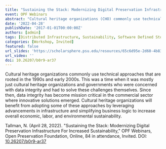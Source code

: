 ```yaml
---
title: "Sustaining the Stack: Modernizing Digital Preservation Infrastructure For Increased Sustainability"
event: OPF Webinars
abstract: "Cultural heritage organizations (CHO) commonly use technical approaches that are rooted in the 1990s and early 2000s. This was a time when it was mostly just CHOs and governments who were concerned with data integrity and had to solve these challenges themselves. Since then, data integrity has become mission critical in the commercial sector where innovative solutions emerged. CHOs will benefit from adopting some of these approaches by leveraging advancements in infrastructure and simplifying business logic to increase overall economic, labor, and environmental sustainability."
date: '2022-04-28'
publishDate: '2017-01-01T00:00:00Z'
authors: [admin]
tags: [Distributed Infrastructure, Sustainability, Software Defined Storage, serverless]
categories: [Workshop, Invited]
featured: false
url_slides: 'https://scholarsphere.psu.edu/resources/65c6d95e-2d60-4b83-afff-812af51d2d41/downloads/19905'
url_video: ''
doi: 10.26207/b0r9-ar37
---
```

Cultural heritage organizations commonly use technical approaches that are rooted in the 1990s and early 2000s. This was a time when it was mostly just cultural heritage organizations and governments who were concerned with data integrity and had to solve these challenges themselves. Since then, data integrity has become mission critical in the commercial sector where innovative solutions emerged. Cultural heritage organizations will benefit from adopting some of these approaches by leveraging advancements in infrastructure and simplifying business logic to increase overall economic, labor, and environmental sustainability.

Tallman, N. (April 28, 2022). "Sustaining the Stack: Modernizing Digital Preservation Infrastructure For Increased Sustainability," OPF Webinars, Open Preservation Foundation, Online, 84 in attendance, Invited. DOI: [10.26207/b0r9-ar37](https://doi.org/10.26207/b0r9-ar37)